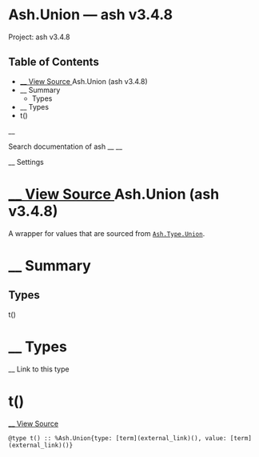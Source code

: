 # Ash.Union — ash v3.4.8

Project: ash v3.4.8

## Table of Contents

- [ __ View Source ](external_link) Ash.Union (ash v3.4.8)
- __ Summary
  - Types
- __ Types
- t()

__

Search documentation of ash __ __

__ Settings

#  [ __ View Source ](external_link) Ash.Union (ash v3.4.8)

A wrapper for values that are sourced from [`Ash.Type.Union`](external_link).

#  __ Summary

##  Types

t()

#  __ Types

__ Link to this type

# t()

[ __ View Source ](external_link)
    
    
    @type t() :: %Ash.Union{type: [term](external_link)(), value: [term](external_link)()}

